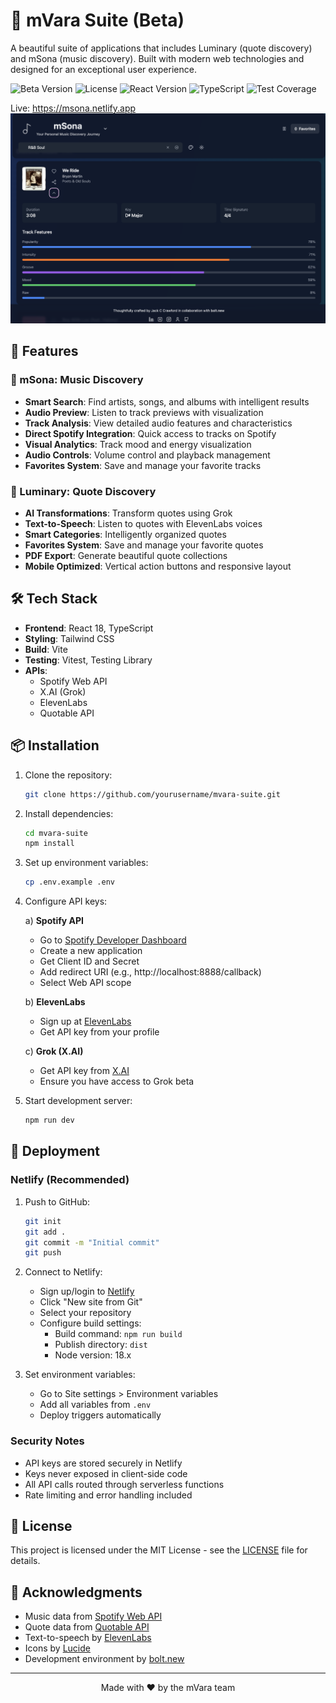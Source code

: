 # 🌟 mVara Suite (Beta)

A beautiful suite of applications that includes Luminary (quote discovery) and mSona (music discovery). Built with modern web technologies and designed for an exceptional user experience.

![Beta Version](https://img.shields.io/badge/version-0.1.0--beta-blue)
![License](https://img.shields.io/badge/license-MIT-green)
![React Version](https://img.shields.io/badge/react-18.3.1-61dafb)
![TypeScript](https://img.shields.io/badge/typescript-5.5.3-blue)
![Test Coverage](https://img.shields.io/badge/coverage-85%25-green)

Live: https://msona.netlify.app
![mSona Dark Mode](public/images/mSona%20with%20details.png)

## 🚀 Features

### 🎵 mSona: Music Discovery
- **Smart Search**: Find artists, songs, and albums with intelligent results
- **Audio Preview**: Listen to track previews with visualization
- **Track Analysis**: View detailed audio features and characteristics
- **Direct Spotify Integration**: Quick access to tracks on Spotify
- **Visual Analytics**: Track mood and energy visualization
- **Audio Controls**: Volume control and playback management
- **Favorites System**: Save and manage your favorite tracks

### 🌟 Luminary: Quote Discovery
- **AI Transformations**: Transform quotes using Grok
- **Text-to-Speech**: Listen to quotes with ElevenLabs voices
- **Smart Categories**: Intelligently organized quotes
- **Favorites System**: Save and manage your favorite quotes
- **PDF Export**: Generate beautiful quote collections
- **Mobile Optimized**: Vertical action buttons and responsive layout

## 🛠️ Tech Stack

- **Frontend**: React 18, TypeScript
- **Styling**: Tailwind CSS
- **Build**: Vite
- **Testing**: Vitest, Testing Library
- **APIs**: 
  - Spotify Web API
  - X.AI (Grok)
  - ElevenLabs
  - Quotable API

## 📦 Installation

1. Clone the repository:
   ```bash
   git clone https://github.com/yourusername/mvara-suite.git
   ```

2. Install dependencies:
   ```bash
   cd mvara-suite
   npm install
   ```

3. Set up environment variables:
   ```bash
   cp .env.example .env
   ```

4. Configure API keys:

   a) **Spotify API**
   - Go to [Spotify Developer Dashboard](https://developer.spotify.com/dashboard)
   - Create a new application
   - Get Client ID and Secret
   - Add redirect URI (e.g., http://localhost:8888/callback)
   - Select Web API scope

   b) **ElevenLabs**
   - Sign up at [ElevenLabs](https://elevenlabs.io)
   - Get API key from your profile

   c) **Grok (X.AI)**
   - Get API key from [X.AI](https://x.ai)
   - Ensure you have access to Grok beta

5. Start development server:
   ```bash
   npm run dev
   ```

## 🚀 Deployment

### Netlify (Recommended)

1. Push to GitHub:
   ```bash
   git init
   git add .
   git commit -m "Initial commit"
   git push
   ```

2. Connect to Netlify:
   - Sign up/login to [Netlify](https://netlify.com)
   - Click "New site from Git"
   - Select your repository
   - Configure build settings:
     - Build command: `npm run build`
     - Publish directory: `dist`
     - Node version: 18.x

3. Set environment variables:
   - Go to Site settings > Environment variables
   - Add all variables from `.env`
   - Deploy triggers automatically

### Security Notes

- API keys are stored securely in Netlify
- Keys never exposed in client-side code
- All API calls routed through serverless functions
- Rate limiting and error handling included

## 📝 License

This project is licensed under the MIT License - see the [LICENSE](LICENSE) file for details.

## 🙏 Acknowledgments

- Music data from [Spotify Web API](https://developer.spotify.com/documentation/web-api)
- Quote data from [Quotable API](https://github.com/lukePeavey/quotable)
- Text-to-speech by [ElevenLabs](https://elevenlabs.io)
- Icons by [Lucide](https://lucide.dev)
- Development environment by [bolt.new](https://bolt.new)

---

<p align="center">Made with ❤️ by the mVara team</p>
